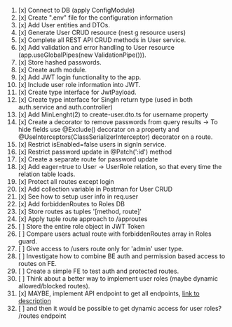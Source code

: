 1. [x] Connect to DB (apply ConfigModule)
2. [x] Create ".env" file for the configuration information
3. [x] Add User entities and DTOs.
4. [x] Generate User CRUD resource (nest g resource users)
5. [x] Complete all REST API CRUD methods in User service.
6. [x] Add validation and error handling to User resource (app.useGlobalPipes(new ValidationPipe())).
7. [x] Store hashed passwords.
8. [x] Create auth module.
9. [x] Add JWT login functionality to the app.
10. [x] Include user role information into JWT.
11. [x] Create type interface for JwtPayload.
12. [x] Create type interface for SingIn return type (used in both auth.service and auth.controller)
13. [x] Add MinLenght(2) to create-user.dto.ts for username property
14. [x] Create a decorator to remove passwords from query results -> To hide fields use @Exclude() decorator on a property and @UseInterceptors(ClassSerializerInterceptor) decorator on a route.
15. [x] Restrict isEnabled=false users in signIn service.
16. [x] Restrict password update in @Patch(':id') method
17. [x] Create a separate route for password update
18. [x] Add eager=true to User -> UserRole relation, so that every time the relation table loads.
19. [x] Protect all routes except login
20. [x] Add collection variable in Postman for User CRUD
21. [x] See how to setup user info in req.user
22. [x] Add forbiddenRoutes to Roles DB
23. [x] Store routes as tuples '[method, route]'
24. [x] Apply tuple route approach to /approutes
25. [ ] Store the entire role object in JWT Token
26. [ ] Compare users actual route with forbiddenRoutes array in Roles guard.
27. [ ] Give access to /users route only for 'admin' user type.
28. [ ] Investigate how to combine BE auth and permission based access to routes on FE.
29. [ ] Create a simple FE to test auth and protected routes.
30. [ ] Think about a better way to implement user roles (maybe dynamic allowed/blocked routes).
31. [x] MAYBE, implement API endpoint to get all endpoints, [link to description](https://stackoverflow.com/questions/58255000/how-can-i-get-all-the-routes-from-all-the-modules-and-controllers-available-on)
32. [ ] and then it would be possible to get dynamic access for user roles? /routes endpoint
